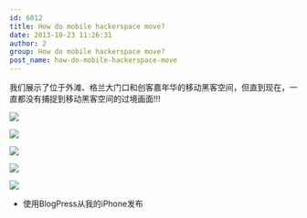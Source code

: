 ```yaml
---
id: 6012
title: How do mobile hackerspace move?
date: 2013-10-23 11:26:31
author: 2
group: How do mobile hackerspace move?
post_name: how-do-mobile-hackerspace-move
---
```


我们展示了位于外滩、格兰大门口和创客嘉年华的移动黑客空间，但直到现在，一直都没有捕捉到移动黑客空间的过境画面!!!

[![](http://139.162.84.35/wp-content/uploads/2013/10/F3FB5A8E-756B-4B83-B34A-01C5EE3BB3831382498437.982384.jpg)](http://139.162.84.35/wp-content/uploads/2013/10/F3FB5A8E-756B-4B83-B34A-01C5EE3BB3831382498437.982384.jpg)

[![](http://139.162.84.35/wp-content/uploads/2013/10/0C6A774A-5E33-4CEA-B42C-1489544C09501382498440.223115.jpg)](http://139.162.84.35/wp-content/uploads/2013/10/0C6A774A-5E33-4CEA-B42C-1489544C09501382498440.223115.jpg)

[![](http://139.162.84.35/wp-content/uploads/2013/10/6216356C-C586-4DB9-91D5-4B71FF8F17811382498441.965539.jpg)](http://139.162.84.35/wp-content/uploads/2013/10/6216356C-C586-4DB9-91D5-4B71FF8F17811382498441.965539.jpg)

[![](http://139.162.84.35/wp-content/uploads/2013/10/0DEF785A-2D02-4E95-88FC-03D1FB2F12861382498444.103633.jpg)](http://139.162.84.35/wp-content/uploads/2013/10/0DEF785A-2D02-4E95-88FC-03D1FB2F12861382498444.103633.jpg)

[![](http://139.162.84.35/wp-content/uploads/2013/10/516F69A9-A436-43B2-91E8-3A80D3BB63801382498445.192599.jpg)](http://139.162.84.35/wp-content/uploads/2013/10/516F69A9-A436-43B2-91E8-3A80D3BB63801382498445.192599.jpg)

- 使用BlogPress从我的iPhone发布
